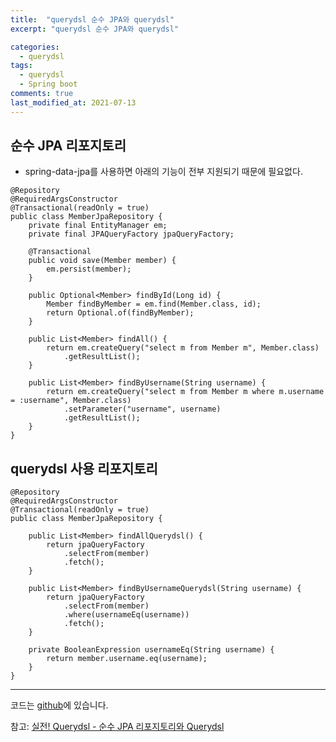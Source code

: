 ```yaml
---
title:  "querydsl 순수 JPA와 querydsl"
excerpt: "querydsl 순수 JPA와 querydsl"

categories:
  - querydsl
tags:
  - querydsl
  - Spring boot
comments: true
last_modified_at: 2021-07-13
---
```


## 순수 JPA 리포지토리
* spring-data-jpa를 사용하면 아래의 기능이 전부 지원되기 때문에 필요없다.

~~~
@Repository
@RequiredArgsConstructor
@Transactional(readOnly = true)
public class MemberJpaRepository {
    private final EntityManager em;
    private final JPAQueryFactory jpaQueryFactory;

    @Transactional
    public void save(Member member) {
        em.persist(member);
    }

    public Optional<Member> findById(Long id) {
        Member findByMember = em.find(Member.class, id);
        return Optional.of(findByMember);
    }

    public List<Member> findAll() {
        return em.createQuery("select m from Member m", Member.class)
            .getResultList();
    }

    public List<Member> findByUsername(String username) {
        return em.createQuery("select m from Member m where m.username = :username", Member.class)
            .setParameter("username", username)
            .getResultList();
    }
}
~~~

## querydsl 사용 리포지토리
~~~
@Repository
@RequiredArgsConstructor
@Transactional(readOnly = true)
public class MemberJpaRepository {

    public List<Member> findAllQuerydsl() {
        return jpaQueryFactory
            .selectFrom(member)
            .fetch();
    }

    public List<Member> findByUsernameQuerydsl(String username) {
        return jpaQueryFactory
            .selectFrom(member)
            .where(usernameEq(username))
            .fetch();
    }

    private BooleanExpression usernameEq(String username) {
        return member.username.eq(username);
    }
}
~~~



<hr>

코드는 [github](https://github.com/hjhng125/querydsl)에 있습니다.

참고: [실전! Querydsl - 순수 JPA 리포지토리와 Querydsl](https://www.inflearn.com/course/Querydsl-%EC%8B%A4%EC%A0%84/lecture/30144?tab=curriculum)
